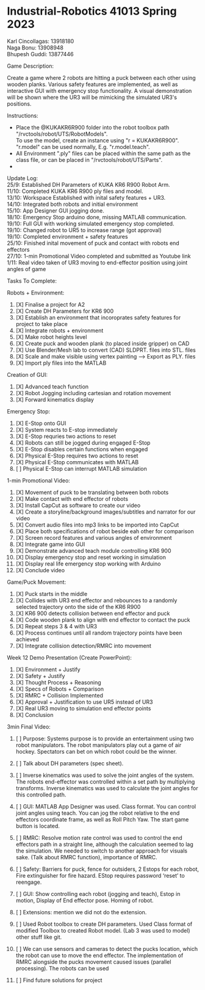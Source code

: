 # Industrial-Robotics 41013 Spring 2023

Karl Cincollagas: 13918180 <br>
Naga Bonu: 13908948 <br>
Bhupesh Guddi: 13877446 <br>

Game Description:

Create a game where 2 robots are hitting a puck between each other using wooden planks. Various safety features are implemented, as well as interactive GUI with emergency stop functionality. A visual demonstration will be shown where the UR3 will be mimicking the simulated UR3's positions. 

Instructions: <br>
- Place the @KUKAKR6R900 folder into the robot toolbox path "/rvctools/robot/UTS/RobotModels". <br>
  To use the model, create an instance using "r = KUKAKR6R900". "r.model" can be used normally, E.g. "r.model.teach". <br>
- All Environment ".ply" files can be placed within the same path as the class file, or can be placed in "/rvctools/robot/UTS/Parts". <br>
- 
  

Update Log: <br>
25/9: Established DH Parameters of KUKA KR6 R900 Robot Arm. <br>
11/10: Completed KUKA KR6 R900 ply files and model. <br>
13/10: Workspace Established with inital safety features + UR3. <br>
14/10: Integrated both robots and initial environment <br>
15/10: App Designer GUI jogging done. <br>
18/10: Emergency Stop arduino done, missing MATLAB communication. <br>
19/10: Full GUI with working simulated emergency stop completed. <br>
19/10: Changed robot to UR5 to increase range (got approval) <br>
19/10: Completed environment + safety features <br>
25/10: Finished inital movement of puck and contact with robots end effectors <br>
27/10: 1-min Promotional Video completed and submitted as Youtube link <br>
1/11: Real video taken of UR3 moving to end-effector position using joint angles of game <br>

Tasks To Complete:

Robots + Environment: <br>
1. [X] Finalise a project for A2
2. [X] Create DH Parameters for KR6 900
3. [X] Establish an environment that incoroprates safety features for project to take place
4. [X] Integrate robots + environment
5. [X] Make robot heights level
7. [X] Create puck and wooden plank (to placed inside gripper) on CAD
8. [X] Use Blender/Mesh lab to convert (CAD) SLDPRT. files into STL. files
9. [X] Scale and make visible using vertex painting --> Export as PLY. files
10. [X] Import ply files into the MATLAB


Creation of GUI: <br>
1. [X] Advanced teach function
2. [X] Robot Jogging including cartesian and rotation movement
3. [X] Forward kinematics display


Emergency Stop: <br>
1. [X] E-Stop onto GUI
2. [X] System reacts to E-stop immediately
3. [X] E-Stop requries two actions to reset
4. [X] Robots can still be jogged during engaged E-Stop
5. [X] E-Stop disables certain functions when engaged
6. [X] Physical E-Stop requires two actions to reset
7. [X] Physical E-Stop communicates with MATLAB
8. [ ] Physical E-Stop can interrupt MATLAB simulation


1-min Promotional Video: <br>
1. [X] Movement of puck to be translating between both robots
2. [X] Make contact with end effector of robots
3. [X] Install CapCut as software to create our video
4. [X] Create a storyline/background images/subtitles and narrator for our video
5. [X] Convert audio files into mp3 links to be imported into CapCut
6. [X] Place both specifications of robot beside eah other for comparison
7. [X] Screen record features and various angles of environment
8. [X] Integrate game into GUI
9. [X] Demonstrate advanced teach module controlling KR6 900
10. [X] Display emergency stop and reset working in simulation
11. [X] Display real life emergency stop working with Arduino
12. [X] Conclude video
   


Game/Puck Movement: <br>
1. [X] Puck starts in the middle 
2. [X] Collides with UR3 end effector and rebounces to a randomly selected trajectory onto the side of the KR6 R900
3. [X] KR6 900 detects collision between end effector and puck
4. [X] Code wooden plank to align with end effector to contact the puck
6. [X] Repeat steps 3 & 4 with UR3
7. [X] Process continues until all random trajectory points have been achieved
8. [X] Integrate collision detection/RMRC into movement 



Week 12 Demo Presentation (Create PowerPoint): <br>
1. [X] Environment + Justify
2. [X] Safety + Justify
3. [X] Thought Process + Reasoning 
4. [X] Specs of Robots + Comparison
5. [X] RMRC + Collision Implemented
6. [X] Approval + Justification to use UR5 instead of UR3
7. [X] Real UR3 moving to simulation end effector points
8. [X] Conclusion

3min Final Video: <br>

1. [ ] Purpose: Systems purpose is to provide an entertainment using two robot manipulators. The robot manipulators play out a game of air hockey. Spectators can bet on which robot could be the winner.
2. [ ] Talk about DH parameters (spec sheet).
3. [ ] Inverse kinematics was used to solve the joint angles of the system. The robots end-effector was controlled within a set path by multiplying transforms. Inverse kinematics was used to calculate the joint angles for this controlled path.
4. [ ] GUI: MATLAB App Designer was used. Class format. You can control joint angles using teach. You can jog the robot relative to the end effectors coordinate frame, as well as Roll Pitch Yaw. The start game button is located.
5. [ ] RMRC: Resolve motion rate control was used to control the end effectors path in a straight line, although the calculation seemed to lag the simulation. We needed to switch to another approach for visuals sake. (Talk about RMRC function), importance of RMRC.
6. [ ] Safety: Barriers for puck, fence for outsiders, 2 Estops for each robot, Fire extinguisher for fire hazard. EStop requires password ‘reset’ to reengage.

7. [ ] GUI: Show controlling each robot (jogging and teach), Estop in motion, Display of End effector pose. Homing of robot.

8. [ ] Extensions: mention we did not do the extension.

9. [ ] Used Robot toolbox to create DH parameters. Used Class format of modified Toolbox to created Robot model. (Lab 3 was used to model) other stuff like git.

10. [ ] We can use sensors and cameras to detect the pucks location, which the robot can use to move the end effector. The implementation of RMRC alongside the pucks movement caused issues (parallel processing). The robots can be used

11. [ ] Find future solutions for project
